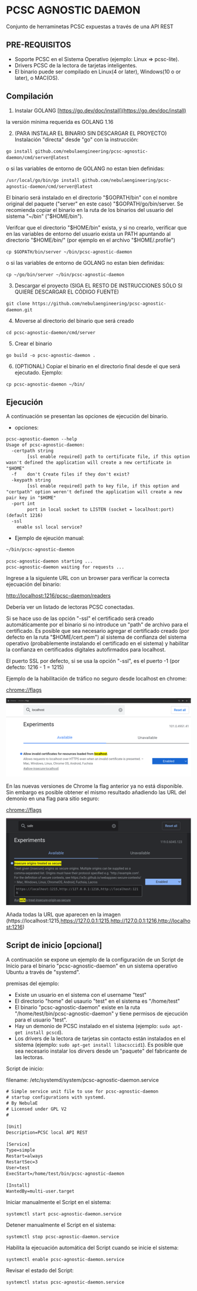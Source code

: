 # PCSC AGNOSTIC DAEMON

Conjunto de herraminetas PCSC expuestas a través de una API REST

## PRE-REQUISITOS

- Soporte PCSC en el Sistema Operativo (ejemplo: Linux => pcsc-lite).
- Drivers PCSC de la lectora de tarjetas inteligentes.
- El binario puede ser compilado en Linux(4 or later), Windows(10 o or later), o MAC(OS).


## Compilación

1. Instalar GOLANG [https://go.dev/doc/install](https://go.dev/doc/install)

la versión mínima requerida es GOLANG 1.16

2. (PARA INSTALAR EL BINARIO SIN DESCARGAR EL PROYECTO) Instalación "directa" desde "go" con la instrucción:

`go install github.com/nebulaengineering/pcsc-agnostic-daemon/cmd/server@latest`

o si las variables de entorno de GOLANG no estan bien definidas:

`/usr/local/go/bin/go install github.com/nebulaengineering/pcsc-agnostic-daemon/cmd/server@latest`

El binario será instalado en el directorio "$GOPATH/bin" con el nombre original del paquete ("server" en este caso) "$GOPATH/go/bin/server. Se recomienda copiar el binario en la ruta de los binarios del usuario del sistema "~/bin" ("$HOME/bin").

Verifcar que el directorio "$HOME/bin" exista, y si no crearlo, verificar que en las variables de entorno del usuario exista un PATH apuntando al directorio "$HOME/bin/" (por ejemplo en el archivo "$HOME/.profile")

`cp $GOPATH/bin/server ~/bin/pcsc-agnostic-daemon`

o si las variables de entorno de GOLANG no estan bien definidas:

`cp ~/go/bin/server ~/bin/pcsc-agnostic-daemon`

3. Descargar el proyecto (SIGA EL RESTO DE INSTRUCCIONES SÓLO SI QUIERE DESCARGAR EL CÓDIGO FUENTE)

`git clone https://github.com/nebulaengineering/pcsc-agnostic-daemon.git`

4. Moverse al directorio del binario que será creado

`cd pcsc-agnostic-daemon/cmd/server`

5. Crear el binario

`go build -o pcsc-agnostic-daemon .`

6. (OPTIONAL) Copiar el binario en el directorio final desde el que será ejecutado. Ejemplo:

`cp pcsc-agnostic-daemon ~/bin/`




## Ejecución

A continuación se presentan las opciones de ejecución del binario.

- opciones:

```
pcsc-agnostic-daemon --help
Usage of pcsc-agnostic-daemon:
  -certpath string
    	[ssl enable required] path to certificate file, if this option wasn't defined the application will create a new certificate in "$HOME"
  -f	don't Create files if they don't exist?
  -keypath string
    	[ssl enable required] path to key file, if this option and "certpath" option weren't defined the application will create a new pair key in "$HOME"
  -port int
    	port in local socket to LISTEN (socket = localhost:port) (default 1216)
  -ssl
	enable ssl local service?
```



- Ejemplo de ejeución manual:

```
~/bin/pcsc-agnostic-daemon

pcsc-agnostic-daemon starting ...
pcsc-agnostic-daemon waiting for requests ...
```


Ingrese a la siguiente URL con un browser para verificar la correcta ejecuación del binario:

[http://localhost:1216/pcsc-daemon/readers](http://localhost:1216/pcsc-daemon/readers)

Debería ver un listado de lectoras PCSC conectadas.

Si se hace uso de las opción "-ssl" el certificado será creado automáticamente por el binario si no introduce un "path" de archivo para el certificado. Es posible que sea necesario agregar el certificado creado (por defecto en la ruta "$HOME/cert.pem") al sistema de confianza del sistema operativo (probablemente instalando el certificado en el sistema) y habilitar la confianza en certificados digitales autofirmados para localhost.

El puerto SSL por defecto, si se usa la opción "-ssl", es el puerto -1 (por defecto: 1216 - 1 = 1215)

Ejemplo de la habilitación de tráfico no seguro desde localhost en chrome:

[chrome://flags](chrome://flags)

![flag_chrome](img/flag_chrome.png)

En las nuevas versiones de Chrome la flag anterior ya no está disponible. Sin embargo es posible obtener el mismo resultado añadiendo las URL del demonio en una flag para sitio seguro:

[chrome://flags](chrome://flags)

![flag_chrome](img/safe_flags.png)

Añada todas la URL que aparecen en la imagen (https://localhost:1215,https://127.0.0.1:1215,http://127.0.0.1:1216,http://localhost:1216)


## Script de inicio [opcional]

A continuación se expone un ejemplo de la configuración de un Script de Inicio para el binario "pcsc-agnostic-daemon" en un sistema operativo Ubuntu a través de "systemd".

premisas del ejemplo:

- Existe un usuario en el sistema con el username "test"
- El directorio "home" del usaurio "test" en el sistema es "/home/test"
- El binario "pcsc-agnostic-daemon" existe en la ruta "/home/test/bin/pcsc-agnostic-daemon" y tiene permisos de ejecución para el usuario "test".
- Hay un demonio de PCSC instalado en el sistema (ejemplo: `sudo apt-get install pcscd`).
- Los drivers de la lectora de tarjetas sin contacto están instalados en el sistema (ejemplo: `sudo apt-get install libacsccid1`). Es posible que sea necesario instalar los dirvers desde un "paquete" del fabricante de las lectoras. 

Script de inicio:

filename: /etc/systemd/system/pcsc-agnostic-daemon.service

```
# Simple service unit file to use for pcsc-agnostic-daemon
# startup configurations with systemd.
# By NebulaE
# Licensed under GPL V2
#

[Unit]
Description=PCSC local API REST

[Service]
Type=simple
Restart=always
RestartSec=3
User=test
ExecStart=/home/test/bin/pcsc-agnostic-daemon

[Install]
WantedBy=multi-user.target
```

Iniciar manualmente el Script en el sistema:

```systemctl start pcsc-agnostic-daemon.service```

Detener manualmente el Script en el sistema:

```systemctl stop pcsc-agnostic-daemon.service```

Habilita la ejecuación automática del Script cuando se inicie el sistema:

```systemctl enable pcsc-agnostic-daemon.service```

Revisar el estado del Script:

```systemctl status pcsc-agnostic-daemon.service```



